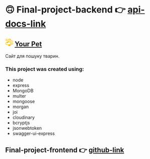 <h1>🙃 Final-project-backend 👉 <a href="https://final-project-backend-4o0r.onrender.com/api-docs/#/" target="_blank" rel="noreferrer">api-docs-link</a></h1>

<h2><img src="/tmp/favicon.ico" alt="favicon"> <a href="https://khailoandrey.github.io/final-project-frontend/" target="_blank" rel="noreferrer">Your Pet</a></h2>
<p>Сайт для пошуку тварин.</p>

<h3>This project was created using:</h3>
<ul>
<li>node</li>
<li>express</li>
<li>MongoDB</li>
<li>multer</li>
<li>mongoose</li>
<li>morgan</li>
<li>joi</li>
<li>cloudinary</li>
<li>bcryptjs</li>
<li>jsonwebtoken</li>
<li>swagger-ui-express</li>
</ul>

<h2>Final-project-frontend 👉 
<a href="https://github.com/KhailoAndrey/final-project-frontend" target="_blank" rel="noreferrer">github-link</a></h2>
